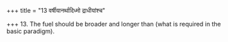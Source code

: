 +++
title = "13 वर्षीयानर्थादिध्मो द्राधीयांश्च"

+++
13. The fuel should be broader and longer than (what is required in the basic paradigm).

